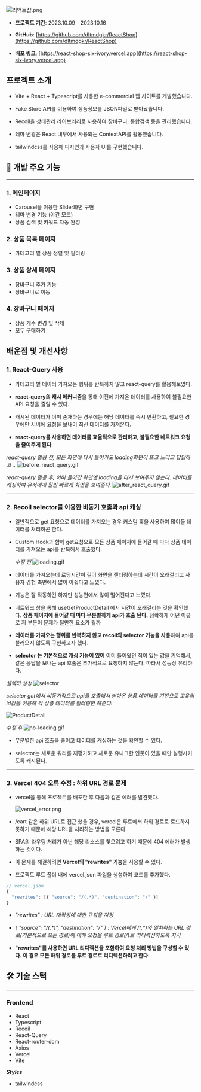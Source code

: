 ![리액트샵.png](/images/리액트샵.png)

- **프로젝트 기간**: 2023.10.09 - 2023.10.16

- **GitHub**: [https://github.com/dltmdgkr/ReactShop](https://github.com/dltmdgkr/ReactShop)

- **배포 링크**: [https://react-shop-six-ivory.vercel.app](https://react-shop-six-ivory.vercel.app)

## **프로젝트 소개**

- Vite + React + Typescript를 사용한 e-commercial 웹 사이트를 개발했습니다.

- Fake Store API를 이용하여 상품정보를 JSON파일로 받아왔습니다.

- Recoil을 상태관리 라이브러리로 사용하여 장바구니, 통합검색 등을 관리했습니다.

- 테마 변경은 React 내부에서 사용되는 ContextAPI를 활용했습니다.

- tailwindcss를 사용해 디자인과 사용자 UI를 구현했습니다.

## 🔗 개발 주요 기능

---

### 1. 메인페이지

- Carousel을 이용한 Slider화면 구현
- 테마 변경 기능 (야간 모드)
- 상품 검색 및 키워드 자동 완성

### 2. 상품 목록 페이지

- 카테고리 별 상품 정렬 및 필터링

### 3. 상품 상세 페이지

- 장바구니 추가 기능
- 장바구니로 이동

### 4. 장바구니 페이지

- 상품 개수 변경 및 삭제
- 모두 구매하기

## 배운점 및 개선사항

### 1. React-Query 사용

- 카테고리 별 데이터 가져오는 행위를 반복하지 않고 react-query를 활용해보았다.

- **react-query의 캐시 메커니즘**을 통해 이전에 가져온 데이터를 사용하여 불필요한 API 요청을 줄일 수 있다.

- 캐시된 데이터가 이미 존재하는 경우에는 해당 데이터를 즉시 반환하고, 필요한 경우에만 서버에 요청을 보내어 최신 데이터를 가져온다.

- **react-query를 사용하면 데이터를 효율적으로 관리하고, 불필요한 네트워크 요청을 줄여주게 된다.**

_react-query 활용 전, 모든 화면에 다시 들어가도 loading화면이 뜨고 느리고 답답하고 .._
![before_react_query.gif](/images/before_react_query.gif)

_react-query 활용 후, 이미 들어간 화면엔 loading을 다시 보여주지 않는다. 데이터를 캐싱하여 유저에게 훨씬 빠르게 화면을 보여준다._
![after_react_query.gif](/images/after_react_query.gif)

---

### 2. Recoil selector를 이용한 비동기 호출과 api 캐싱

- 일반적으로 get 요청으로 데이터를 가져오는 경우 커스텀 훅을 사용하여 많이들 데이터를 처리하곤 한다.
- Custom Hook과 함께 get요청으로 모든 상품 페이지에 들어갈 때 마다 상품 데이터를 가져오는 api를 반복해서 호출했다.

  _수정 전_
  ![loading.gif](/images/loading.gif)

- 데이터를 가져오는데 로딩시간이 길어 화면을 렌더링하는데 시간이 오래걸리고 사용자 경험 측면에서 많이 아쉽다고 느꼈다.
- 기능은 잘 작동하긴 하지만 성능면에서 많이 떨어진다고 느꼈다.
- 네트워크 창을 통해 useGetProductDetail 에서 시간이 오래걸리는 것을 확인했다. **상품 페이지에 들어갈 때 마다 무분별하게 api가 호출 된다.** 정확하게 어떤 이유로 저 부분이 문제가 될만한 요소가 뭘까
- **데이터를 가져오는 행위를 반복하지 않고 recoil의 selector 기능을 사용**하여 api를 불러오지 않도록 구현하고자 했다.
- **selector 는 기본적으로 캐싱 기능이 있어** 이미 들어왔던 적이 있는 값을 기억해서, 같은 응답을 보내는 api 호출은 추가적으로 요청하지 않는다. 따라서 성능상 유리하다.

_셀렉터 생성_
![selector](/images/selector.png)

_selector get에서 비동기적으로 api를 호출해서 받아온 상품 데이터를 기반으로 고유의 id값을 이용해 각 상품 데이터를 필터링만 해준다._

![ProductDetail](/images/ProductDetail.png)

_수정 후_
![no-loading.gif](/images/no-loading.gif)

- 무분별한 api 호출을 줄이고 데이터를 캐싱하는 것을 확인할 수 있다.

- selector는 새로운 쿼리를 재평가하고 새로운 유니크한 인풋이 있을 때만 실행시키도록 캐시된다.

---

### 3. Vercel 404 오류 수정 : 하위 URL 경로 문제

- vercel을 통해 프로젝트를 배포한 후 다음과 같은 에러를 발견했다.

  ![vercel_error.png](/images/vercel_error.png)

- /cart 같은 하위 URL로 접근 했을 경우, vercel은 루트에서 하위 경로로 로드하지 못하기 때문에 해당 URL을 처리하는 방법을 모른다.

- SPA의 라우팅 처리가 아닌 해당 리소스를 찾으려고 하기 때문에 404 에러가 발생하는 것이다.

- 이 문제를 해결하려면 **Vercel의 "rewrites" 기능**을 사용할 수 있다.

- 프로젝트 루트 폴더 내에 vercel.json 파일을 생성하여 코드를 추가했다.

```javascript
// vercel.json
{
  "rewrites": [{ "source": "/(.*)", "destination": "/" }]
}
```

- _"rewrites" : URL 재작성에 대한 규칙을 지정_
- _{ "source": "/(.\*)", "destination": "/" } : Vercel에게 /(.\*)와 일치하는 URL 경로(기본적으로 모든 경로)에 대해 요청을 루트 경로(/)로 리디렉션하도록 지시_

- **"rewrites"를 사용하면 URL 리디렉션을 포함하여 요청 처리 방법을 구성할 수 있다. 이 경우 모든 하위 경로를 루트 경로로 리디렉션하려고 한다.**

## 🛠 기술 스택

---

### Frontend

- React
- Typescript
- Recoil
- React-Query
- React-router-dom
- Axios
- Vercel
- Vite

**_Styles_**

- tailwindcss
